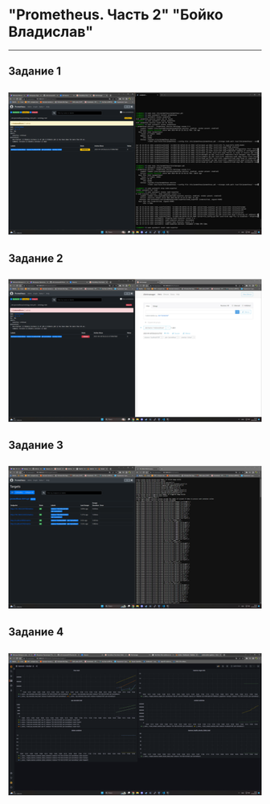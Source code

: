 # "Prometheus. Часть 2" "Бойко Владислав"
---
## Задание 1
![готово](https://github.com/VladiSlave2042/Prometheus2/blob/main/img/1.1.png)
---
## Задание 2
![готово](https://github.com/VladiSlave2042/Prometheus2/blob/main/img/2.1.png)
---
## Задание 3
![готово](https://github.com/VladiSlave2042/Prometheus2/blob/main/img/3.1.png)
---
## Задание 4
![готово](https://github.com/VladiSlave2042/Prometheus2/blob/main/img/4.1.png)
---